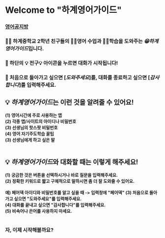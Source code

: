 # Welcome to "하계영어가이드"
### [영어공지방](padlet.com/hagye21/english2) <br>

### 🙋‍♀️ 하계중학교 2학년 친구들의 **👩‍🏫영어 수업**과 **👩‍💻학습**을 도와주는 ***😁하계영어가이드***입니다.
### 🙋‍ 하단의 **💡 전구💡** 아이콘을 누르면 대화가 시작됩니다! 
### 🙋‍ 처음으로 돌아가고 싶으면 [***도와주세요***]를, 대화를 종료하고 싶으면 [***감사합니다***]를 입력해주세요. 

## 💡 ***하계영어가이드***는 이런 것을 알려줄 수 있어요!
**(1) 영어시간에 주로 사용하는 앱 <br>
(2) 각종 앱/사이트의 아이디나 비밀번호 <br>
(3) 선생님의 핫스팟 비밀번호 <br>
(4) 영어 자기주도학습 꿀팁 <br>
(3) 선생님에게 하고 싶은 말 <br>**<br>

## 💡 ***하계영어가이드***와 대화할 때는 이렇게 해주세요!
**(1) 궁금한 것은 버튼을 선택하시거나 바로 질문을 입력해주세요. <br>
(2) 정확한 키워드로 짧고 구체적으로 말하시면 좀 더 잘 도와줄 수 있어요. <br>
<br> 예) 페어덱 아이디와 비밀번호를 알고 싶을 때 -> 입력창에 "페어덱"
(3) 처음으로 돌아가고 싶으면 "도와주세요"를 입력해주세요. <br>
(4) 대화를 끝내고 싶으면 "감사합니다"를 입력해주세요. <br>
(5) 비속어나 은어를 사용하지 마세요.**<br><br>

### 자, 이제 시작해볼까요? 

